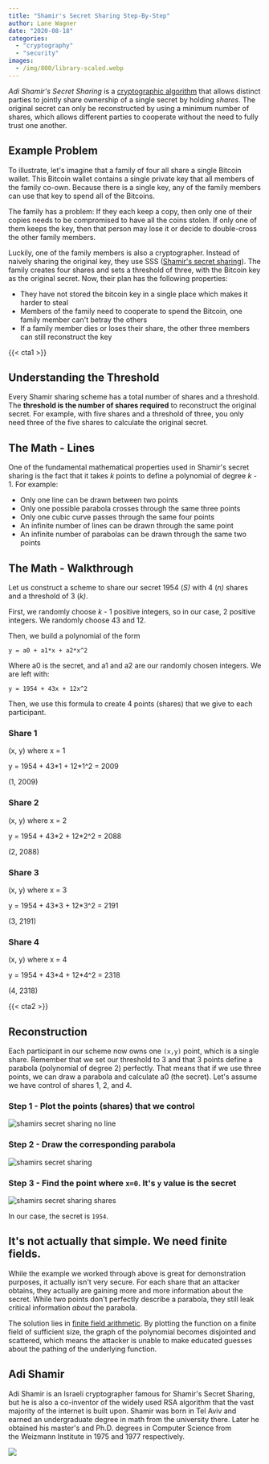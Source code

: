 ```yaml
---
title: "Shamir's Secret Sharing Step-By-Step"
author: Lane Wagner
date: "2020-08-18"
categories: 
  - "cryptography"
  - "security"
images:
  - /img/800/library-scaled.webp
---
```


_Adi Shamir's Secret Sharing_ is a [cryptographic algorithm](/cryptography/what-is-cryptography/) that allows distinct parties to jointly share ownership of a single secret by holding _shares_. The original secret can only be reconstructed by using a minimum number of shares, which allows different parties to cooperate without the need to fully trust one another.

## Example Problem

To illustrate, let's imagine that a family of four all share a single Bitcoin wallet. This Bitcoin wallet contains a single private key that all members of the family co-own. Because there is a single key, any of the family members can use that key to spend all of the Bitcoins.

The family has a problem: If they each keep a copy, then only one of their copies needs to be compromised to have all the coins stolen. If only one of them keeps the key, then that person may lose it or decide to double-cross the other family members.

Luckily, one of the family members is also a cryptographer. Instead of naively sharing the original key, they use SSS ([Shamir's secret sharing](https://en.wikipedia.org/wiki/Shamir%27s_Secret_Sharing)). The family creates four shares and sets a threshold of three, with the Bitcoin key as the original secret. Now, their plan has the following properties:

- They have not stored the bitcoin key in a single place which makes it harder to steal
- Members of the family need to cooperate to spend the Bitcoin, one family member can't betray the others
- If a family member dies or loses their share, the other three members can still reconstruct the key

{{< cta1 >}}

## Understanding the Threshold

Every Shamir sharing scheme has a total number of shares and a threshold. The **threshold is the number of shares required** to reconstruct the original secret. For example, with five shares and a threshold of three, you only need three of the five shares to calculate the original secret.

## The Math - Lines

One of the fundamental mathematical properties used in Shamir's secret sharing is the fact that it takes _k_ points to define a polynomial of degree _k_ \- 1. For example:

- Only one line can be drawn between two points
- Only one possible parabola crosses through the same three points
- Only one cubic curve passes through the same four points
- An infinite number of lines can be drawn through the same point
- An infinite number of parabolas can be drawn through the same two points

## The Math - Walkthrough

Let us construct a scheme to share our secret 1954 (_S)_ with 4 (_n)_ shares and a threshold of 3 (_k)_.

First, we randomly choose _k_ - 1 positive integers, so in our case, 2 positive integers. We randomly choose 43 and 12.

Then, we build a polynomial of the form

```
y = a0 + a1*x + a2*x^2
```

Where a0 is the secret, and a1 and a2 are our randomly chosen integers. We are left with:

```
y = 1954 + 43x + 12x^2
```

Then, we use this formula to create 4 points (shares) that we give to each participant.

### Share 1

(x, y) where x = 1

y = 1954 + 43\*1 + 12\*1^2 = 2009

(1, 2009)

### Share 2

(x, y) where x = 2

y = 1954 + 43\*2 + 12\*2^2 = 2088

(2, 2088)

### Share 3

(x, y) where x = 3

y = 1954 + 43\*3 + 12\*3^2 = 2191

(3, 2191)

### Share 4

(x, y) where x = 4

y = 1954 + 43\*4 + 12\*4^2 = 2318

(4, 2318)

{{< cta2 >}}

## Reconstruction

Each participant in our scheme now owns one `(x,y)` point, which is a single share. Remember that we set our threshold to 3 and that 3 points define a parabola (polynomial of degree 2) perfectly. That means that if we use three points, we can draw a parabola and calculate a0 (the secret). Let's assume we have control of shares 1, 2, and 4.

### Step 1 - Plot the points (shares) that we control

![shamirs secret sharing no line](/img/800/shamirs-secret-sharing-no-line-1024x498.jpg)

### Step 2 - Draw the corresponding parabola

![shamirs secret sharing](/img/800/shamirs-secret-sharing-1024x540.jpg)

### Step 3 - Find the point where `x=0`. It's `y` value is the secret

![shamirs secret sharing shares](/img/800/shamirs-secret-sharing-shares-1024x555.jpg)

In our case, the secret is `1954`.

## It's not actually that simple. We need finite fields.

While the example we worked through above is great for demonstration purposes, it actually isn't very secure. For each share that an attacker obtains, they actually are gaining more and more information about the secret. While two points don't perfectly describe a parabola, they still leak critical information _about_ the parabola.

The solution lies in [finite field arithmetic](https://en.wikipedia.org/wiki/Finite_field_arithmetic). By plotting the function on a finite field of sufficient size, the graph of the polynomial becomes disjointed and scattered, which means the attacker is unable to make educated guesses about the pathing of the underlying function.

## Adi Shamir

Adi Shamir is an Israeli cryptographer famous for Shamir's Secret Sharing, but he is also a co-inventor of the widely used RSA algorithm that the vast majority of the internet is built upon. Shamir was born in Tel Aviv and earned an undergraduate degree [](https://en.wikipedia.org/wiki/Bachelor_of_Science)in math from the university there. Later he obtained his master's and Ph.D. degrees in Computer Science from the Weizmann Institute in 1975 and 1977 respectively.

![](/img/800/440px-Adi_Shamir_Royal_Society-200x300.jpg)

